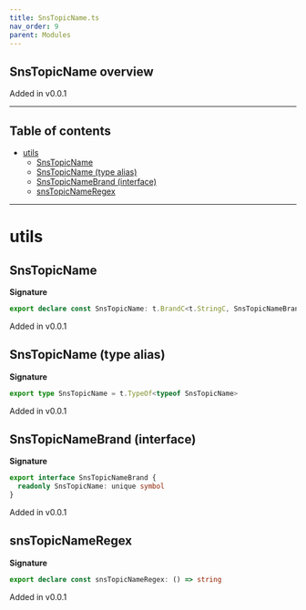 ```yaml
---
title: SnsTopicName.ts
nav_order: 9
parent: Modules
---
```


## SnsTopicName overview

Added in v0.0.1

---

<h2 class="text-delta">Table of contents</h2>

- [utils](#utils)
  - [SnsTopicName](#snstopicname)
  - [SnsTopicName (type alias)](#snstopicname-type-alias)
  - [SnsTopicNameBrand (interface)](#snstopicnamebrand-interface)
  - [snsTopicNameRegex](#snstopicnameregex)

---

# utils

## SnsTopicName

**Signature**

```ts
export declare const SnsTopicName: t.BrandC<t.StringC, SnsTopicNameBrand>
```

Added in v0.0.1

## SnsTopicName (type alias)

**Signature**

```ts
export type SnsTopicName = t.TypeOf<typeof SnsTopicName>
```

Added in v0.0.1

## SnsTopicNameBrand (interface)

**Signature**

```ts
export interface SnsTopicNameBrand {
  readonly SnsTopicName: unique symbol
}
```

Added in v0.0.1

## snsTopicNameRegex

**Signature**

```ts
export declare const snsTopicNameRegex: () => string
```

Added in v0.0.1
